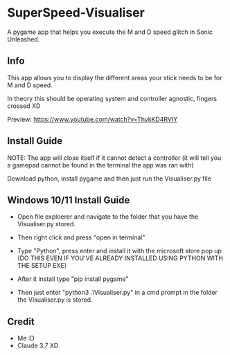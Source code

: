 # SuperSpeed-Visualiser
A pygame app that helps you execute the M and D speed glitch in Sonic Unleashed.

## Info
This app allows you to display the different areas your stick needs to be for M and D speed.

In theory this should be operating system and controller agnostic, fingers crossed XD

Preview: https://www.youtube.com/watch?v=ThykKD4RVIY

## Install Guide
NOTE: The app will close itself if it cannot detect a controller (it will tell you a gamepad cannot be found in the terminal the app was ran with)

Download python, install pygame and then just run the Visualiser.py file

## Windows 10/11 Install Guide
* Open file exploerer and navigate to the folder that you have the Visualiser.py stored.

* Then right click and press "open in terminal"

* Type "Python", press enter and install it with the microsoft store pop up (DO THIS EVEN IF YOU'VE ALREADY INSTALLED USING PYTHON WITH THE SETUP EXE)

* After it install type "pip install pygame"

* Then just enter "python3 .\Visualiser.py" in a cmd prompt in the folder the Visualiser.py is stored.

## Credit
* Me :D
* Claude 3.7 XD
